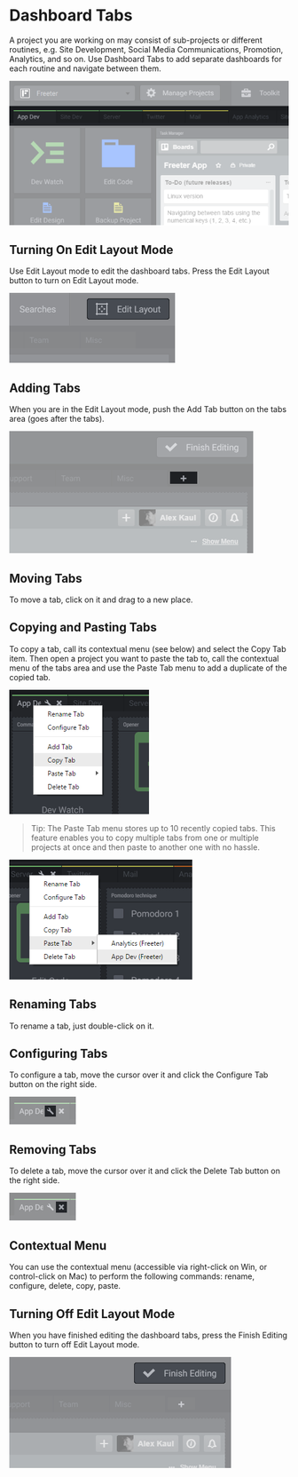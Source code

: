# Dashboard Tabs

A project you are working on may consist of sub-projects or different routines, e.g. Site Development, Social Media Communications, Promotion, Analytics, and so on. Use Dashboard Tabs to add separate dashboards for each routine and navigate between them.

![Screenshot](dashboard-tabs.png "Dashboard Tabs")

## Turning On Edit Layout Mode

Use Edit Layout mode to edit the dashboard tabs. Press the Edit Layout button to turn on Edit Layout mode.

![Screenshot](edit-layout-button.png "Edit Layout Button")

## Adding Tabs

When you are in the Edit Layout mode, push the Add Tab button on the tabs area (goes after the tabs).

![Screenshot](add-tab.png "Add Tab Button")

## Moving Tabs

To move a tab, click on it and drag to a new place.

## Copying and Pasting Tabs

To copy a tab, call its contextual menu (see below) and select the Copy Tab item. Then open a project you want to paste the tab to, call the contextual menu of the tabs area and use the Paste Tab menu to add a duplicate of the copied tab.

![Screenshot](copying-tab.png "Copying Tab")

> Tip: The Paste Tab menu stores up to 10 recently copied tabs. This feature enables you to copy multiple tabs from one or multiple projects at once and then paste to another one with no hassle.

![Screenshot](pasting-tab.png "Pasting Tab")

## Renaming Tabs

To rename a tab, just double-click on it.

## Configuring Tabs

To configure a tab, move the cursor over it and click the Configure Tab button on the right side.

![Screenshot](configuring-tab.png "Configuring Tab")

## Removing Tabs

To delete a tab, move the cursor over it and click the Delete Tab button on the right side.

![Screenshot](removing-tab.png "Removing Tab")

## Contextual Menu

You can use the contextual menu (accessible via right-click on Win, or control-click on Mac) to perform the following commands:
rename, configure, delete, copy, paste.

## Turning Off Edit Layout Mode

When you have finished editing the dashboard tabs, press the Finish Editing button to turn off Edit Layout mode.

![Screenshot](finish-editing-button.png "Finish Editing Button")
